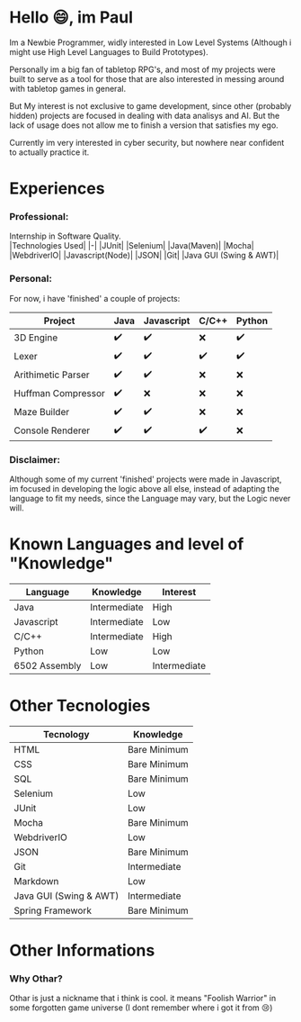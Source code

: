 # Hello 😄, im Paul
Im a Newbie Programmer, widly interested in Low Level Systems (Although i might use High Level Languages to Build Prototypes).

Personally im a big fan of tabletop RPG's, and most of my projects were built to serve as a tool for those that are also interested in messing around with tabletop games in general.

But My interest is not exclusive to game development, since other (probably hidden) projects are focused in dealing with data analisys and AI. But the lack of usage does not allow me to finish a version that satisfies my ego.

Currently im very interested in cyber security, but nowhere near confident to actually practice it.

# Experiences

### Professional:
Internship in Software Quality.<br>
|Technologies Used|
|-|
|JUnit|
|Selenium|
|Java(Maven)|
|Mocha|
|WebdriverIO|
|Javascript(Node)|
|JSON|
|Git|
|Java GUI (Swing & AWT)|

### Personal:
For now, i have 'finished' a couple of projects:

|Project|Java|Javascript|C/C++|Python|
|-------|-|-|-|-|
|3D Engine|✔️|✔️|❌|✔️|
|Lexer|✔️|✔️|✔️|✔️|
|Arithimetic Parser|✔️|✔️|❌|❌|
|Huffman Compressor|✔️|❌|❌|❌|
|Maze Builder|✔️|✔️|❌|❌|
|Console Renderer|✔️|✔️|✔️|❌|


### Disclaimer:
Although some of my current 'finished' projects were made in Javascript, im focused in developing the logic above all else, instead of adapting the language to fit my needs, since the Language may vary, but the Logic never will.

# Known Languages and level of "Knowledge"
|Language|Knowledge|Interest|
|-|-|-|
|Java|Intermediate|High|
|Javascript|Intermediate|Low|
|C/C++|Intermediate|High|
|Python|Low|Low|
|6502 Assembly|Low|Intermediate|

<!-- And im also interested in learning Assembly, but i believe it would be a very painful experience to be had this early in my programming 'career'. -->

# Other Tecnologies
|Tecnology|Knowledge|
|-|-|
|HTML|Bare Minimum|
|CSS|Bare Minimum|
|SQL|Bare Minimum|
|Selenium|Low|
|JUnit|Low|
|Mocha|Bare Minimum|
|WebdriverIO|Low|
|JSON|Bare Minimum|
|Git|Intermediate|
|Markdown|Low|
|Java GUI (Swing & AWT)|Intermediate|
|Spring Framework|Bare Minimum|

# Other Informations
### Why Othar?
Othar is just a nickname that i think is cool. it means "Foolish Warrior" in some forgotten game universe (I dont remember where i got it from 😢)

<!--
**PaulOthar/PaulOthar** is a ✨ _special_ ✨ repository because its `README.md` (this file) appears on your GitHub profile.

Here are some ideas to get you started:

- 🔭 I’m currently working on ...
- 🌱 I’m currently learning ...
- 👯 I’m looking to collaborate on ...
- 🤔 I’m looking for help with ...
- 💬 Ask me about ...
- 📫 How to reach me: ...
- 😄 Pronouns: ...
- ⚡ Fun fact: ...
-->
